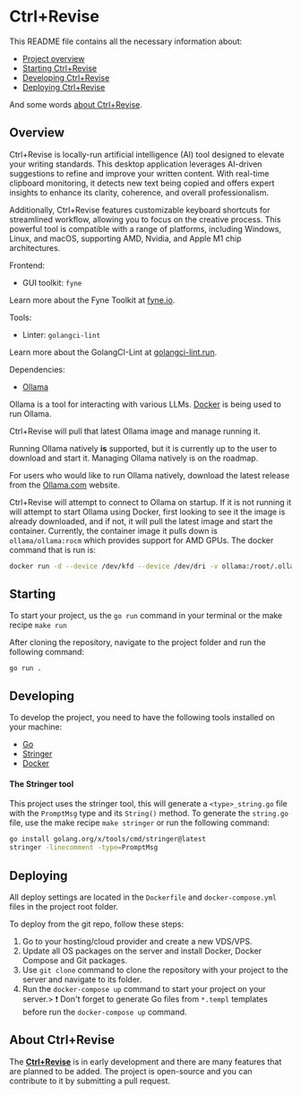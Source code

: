 # Ctrl+Revise

This README file contains all the necessary information about:

- [Project overview](#project-overview)
- [Starting Ctrl+Revise](#starting-ctrlrevise)
- [Developing Ctrl+Revise](#developing-ctrlrevise)
- [Deploying Ctrl+Revise](#deploying-ctrlrevise)

And some words [about Ctrl+Revise](#about-ctrlrevise).

## Overview

Ctrl+Revise is locally-run artificial intelligence (AI) tool designed to elevate your writing standards. This desktop application leverages AI-driven suggestions to refine and improve your written content. With real-time clipboard monitoring, it detects new text being copied and offers expert insights to enhance its clarity, coherence, and overall professionalism.


Additionally, Ctrl+Revise features customizable keyboard shortcuts for streamlined workflow, allowing you to focus on the creative process. This powerful tool is compatible with a range of platforms, including Windows, Linux, and macOS, supporting AMD, Nvidia, and Apple M1 chip architectures.

Frontend:
- GUI toolkit: `fyne`

Learn more about the Fyne Toolkit at [fyne.io](https://fyne.io/).

Tools:
- Linter: `golangci-lint`

Learn more about the GolangCI-Lint at [golangci-lint.run](https://golangci-lint.run/).

Dependencies:

- [Ollama](https://ollama.com/)

Ollama is a tool for interacting with various LLMs. [Docker](https://docker.com) is being used to run Ollama.

Ctrl+Revise will pull that latest Ollama image and manage running it.

Running Ollama natively **is** supported, but it is currently up to the user to download and start it. Managing Ollama natively is on the roadmap.

For users who would like to run Ollama natively, download the latest release from the [Ollama.com](https://ollama.com/download) website.

Ctrl+Revise will attempt to connect to Ollama on startup. If it is not running it will attempt to start Ollama using Docker, first looking to see it the image is already downloaded, and if not, it will pull the latest image and start the container. Currently, the container image it pulls down is `ollama/ollama:rocm` which provides support for AMD GPUs. 
The docker command that is run is:
```bash
docker run -d --device /dev/kfd --device /dev/dri -v ollama:/root/.ollama -p 11434:11434 --name ollama --restart=always ollama/ollama:rocm
```


## Starting

To start your project, us the `go run` command in your terminal or the make recipe `make run`

After cloning the repository, navigate to the project folder and run the following command:
```console
go run .
```

## Developing
To develop the project, you need to have the following tools installed on your machine:
- [Go](https://golang.org/dl/)
- [Stringer](https://pkg.go.dev/golang.org/x/tools/cmd/stringer)
- [Docker](https://docs.docker.com/get-docker/)

#### The Stringer tool
This project uses the stringer tool, this will generate a `<type>_string.go` file with the `PromptMsg` type and its `String()` method. To generate the `string.go` file, use the make recipe `make stringer` or run the following command:
```bash
go install golang.org/x/tools/cmd/stringer@latest
stringer -linecomment -type=PromptMsg
```

## Deploying

All deploy settings are located in the `Dockerfile` and `docker-compose.yml` files in the project root folder.

To deploy from the git repo, follow these steps:

1. Go to your hosting/cloud provider and create a new VDS/VPS.
2. Update all OS packages on the server and install Docker, Docker Compose and Git packages.
3. Use `git clone` command to clone the repository with your project to the server and navigate to its folder.
4. Run the `docker-compose up` command to start your project on your server.> ❗️ Don't forget to generate Go files from `*.templ` templates before run the `docker-compose up` command.


## About Ctrl+Revise

The [**Ctrl+Revise**](https://ctrlplusrevise.com) is in early development and there are many features that are planned to be added. The project is open-source and you can contribute to it by submitting a pull request.
